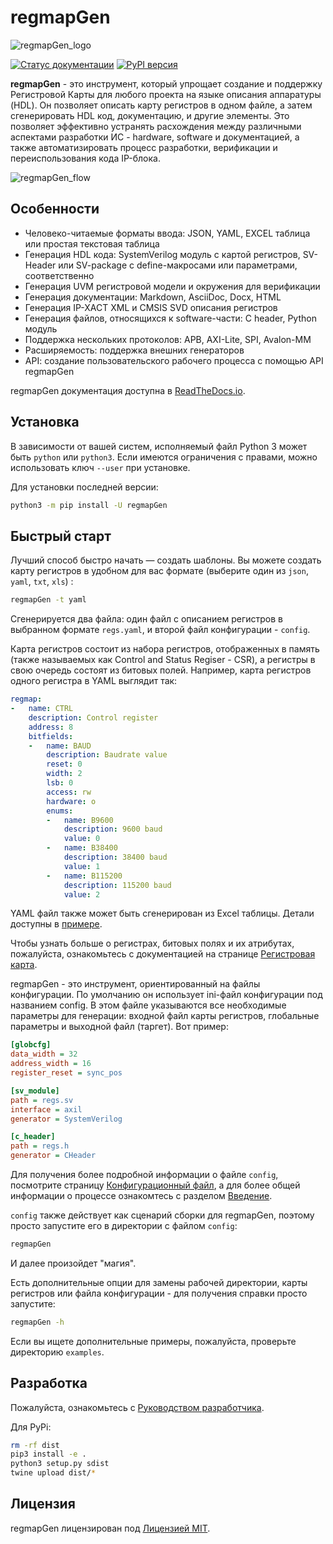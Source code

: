 # regmapGen

![regmapGen_logo](docs/img/logo.png)

[![Статус документации](https://readthedocs.org/projects/regmapgen/badge/?version=latest)](https://regmapgen.readthedocs.io/ru/latest/?badge=latest)
[![PyPI версия](https://badge.fury.io/py/regmapGen.svg)](https://badge.fury.io/py/regmapGen)


**regmapGen** - это инструмент, который упрощает создание и поддержку Регистровой Карты для любого проекта на языке описания аппаратуры (HDL). Он позволяет описать карту регистров в одном файле, а затем сгенерировать HDL код, документацию, и другие элементы. Это позволяет эффективно устранять расхождения между различными аспектами разработки ИС - hardware, software и документацией, а также автоматизировать процесс разработки, верификации и переиспользования кода IP-блока.

![regmapGen_flow](docs/img/regmapGen_flow.png)

## Особенности

- Человеко-читаемые форматы ввода: JSON, YAML, EXCEL таблица или простая текстовая таблица
- Генерация HDL кода: SystemVerilog модуль с картой регистров, SV-Header или SV-package с define-макросами или параметрами, соответственно
- Генерация UVM регистровой модели и окружения для верификации
- Генерация документации: Markdown, AsciiDoc, Docx, HTML
- Генерация IP-XACT XML и CMSIS SVD описания регистров
- Генерация  файлов, относящихся к software-части: C header, Python модуль
- Поддержка нескольких протоколов: APB, AXI-Lite, SPI, Avalon-MM
- Расширяемость: поддержка внешних генераторов
- API: cоздание пользовательского рабочего процесса с помощью API regmapGen

regmapGen документация доступна в [ReadTheDocs.io](https://regmapGen.readthedocs.io).

## Установка

В зависимости от вашей систем, исполняемый файл Python 3 может быть `python` или `python3`.
Если имеются ограничения с правами, можно использовать ключ `--user` при установке.

Для установки последней версии:

```sh
python3 -m pip install -U regmapGen
```

## Быстрый старт

Лучший способ быстро начать — создать шаблоны. Вы можете создать карту регистров в удобном для вас формате (выберите один из `json`, `yaml`, `txt`, `xls`) :

```sh
regmapGen -t yaml
```

Сгенерируется два файла: один файл с описанием регистров в выбранном формате `regs.yaml`, и второй файл конфигурации - `config`.

Карта регистров состоит из набора регистров, отображенных в память (также называемых как Control and Status Regiser - CSR), а регистры в свою очередь состоят из битовых полей. Например, карта регистров одного регистра в YAML выглядит так:

```yaml
regmap:
-   name: CTRL
    description: Control register
    address: 8
    bitfields:
    -   name: BAUD
        description: Baudrate value
        reset: 0
        width: 2
        lsb: 0
        access: rw
        hardware: o
        enums:
        -   name: B9600
            description: 9600 baud
            value: 0
        -   name: B38400
            description: 38400 baud
            value: 1
        -   name: B115200
            description: 115200 baud
            value: 2
```

YAML файл также может быть сгенерирован из Excel таблицы. Детали доступны в [примере](https://github.com/PaulMSV/regmapGen/example/regmap_xls).

Чтобы узнать больше о регистрах, битовых полях и их атрибутах, пожалуйста, ознакомьтесь с документацией на странице [Регистровая карта](https://regmapGen.readthedocs.io/en/latest/regmap.html).


regmapGen - это инструмент, ориентированный на файлы конфигурации. По умолчанию он использует ini-файл конфигурации под названием config. В этом файле указываются все необходимые параметры для генерации: входной файл карты регистров, глобальные параметры и выходной файл (таргет). Вот пример:

```ini
[globcfg]
data_width = 32
address_width = 16
register_reset = sync_pos

[sv_module]
path = regs.sv
interface = axil
generator = SystemVerilog

[c_header]
path = regs.h
generator = CHeader
```

Для получения более подробной информации о файле `config`, посмотрите страницу [Конфигурационный файл](https://regmapGen.readthedocs.io/en/latest/config.html), а для более общей информации о процессе ознакомтесь с разделом [Введение](https://regmapGen.readthedocs.io/en/latest/introduction.html).

`config` также действует как сценарий сборки для regmapGen, поэтому просто запустите его в директории с файлом `config`:

```sh
regmapGen
```

И далее произойдет "магия".

Есть дополнительные опции для замены рабочей директории, карты регистров или файла конфигурации - для получения справки просто запустите:

```sh
regmapGen -h
```

Если вы ищете дополнительные примеры, пожалуйста, проверьте директорию `examples`.

## Разработка

Пожалуйста, ознакомьтесь с [Руководством разработчика](https://regmapGen.readthedocs.io/en/latest/contributing.html).

Для PyPi:

```bash
rm -rf dist
pip3 install -e .
python3 setup.py sdist
twine upload dist/*
```

## Лицензия

regmapGen лицензирован под [Лицензией MIT](LICENSE).

